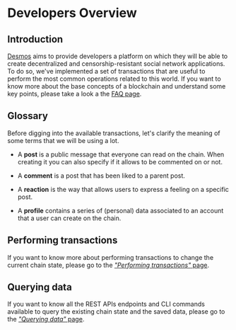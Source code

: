 # Developers Overview

## Introduction
[Desmos](../README.md) aims to provide developers a platform on which they will be able to create decentralized and censorship-resistant social network applications. To do so, we've implemented a set of transactions that are useful to perform the most common operations related to this world. If you want to know more about the base concepts of a blockchain and understand some key points, please take a look a the [FAQ page](developer-faq.md). 

## Glossary
Before digging into the available transactions, let's clarify the meaning of some terms that we will be using a lot.

* A **post** is a public message that everyone can read on the chain. 
  When creating it you can also specify if it allows to be commented on or not. 

* A **comment** is a post that has been liked to a parent post. 

* A **reaction** is the way that allows users to express a feeling on a specific post. 

* A **profile** contains a series of (personal) data associated to an account that a user can create on the chain.

## Performing transactions 
If you want to know more about performing transactions to change the current chain state, please go to the [*"Performing transactions"* page](perform-transactions.md). 

## Querying data
If you want to know all the REST APIs endpoints and CLI commands available to query the existing chain state and the saved data, please go to the [*"Querying data"* page](query-data.md). 
